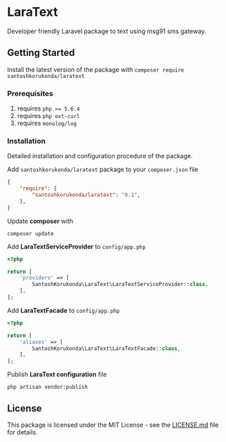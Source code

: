 # LaraText

Developer friendly Laravel package to text using msg91 sms gateway.

## Getting Started

Install the latest version of the package with ``composer require santoshkorukonda/laratext``

### Prerequisites

1. requires ``php >= 5.6.4``
2. requires ``php ext-curl``
3. requires ``monolog/log``

### Installation

Detailed installation and configuration procedure of the package.

Add ``santoshkorukonda/laratext`` package to your ``composer.json`` file

```json
{
    "require": {
        "santoshkorukonda/laratext": "0.1",
    },
}
```

Update **composer** with

```composer update```

Add **LaraTextServiceProvider** to ``config/app.php``

```php
<?php

return [
    'providers' => [
        SantoshKorukonda\LaraText\LaraTextServiceProvider::class,
    ],
];
```

Add **LaraTextFacade** to ``config/app.php``

```php
<?php

return [
    'aliases' => [
        SantoshKorukonda\LaraText\LaraTextFacade::class,
    ],
];
```

Publish **LaraText configuration** file

``php artisan vendor:publish``

## License

This package is licensed under the MIT License - see the [LICENSE.md](LICENSE.md) file for details.